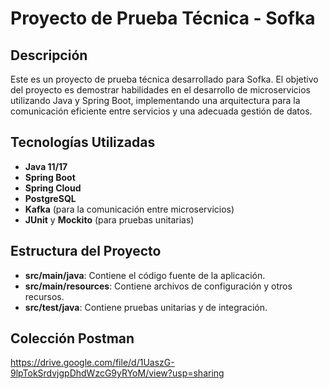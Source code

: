 # Proyecto de Prueba Técnica - Sofka

## Descripción

Este es un proyecto de prueba técnica desarrollado para Sofka. El objetivo del proyecto es demostrar habilidades en el desarrollo de microservicios utilizando Java y Spring Boot, implementando una arquitectura para la comunicación eficiente entre servicios y una adecuada gestión de datos.

## Tecnologías Utilizadas

- **Java 11/17**
- **Spring Boot**
- **Spring Cloud**
- **PostgreSQL**
- **Kafka** (para la comunicación entre microservicios)
- **JUnit** y **Mockito** (para pruebas unitarias)

## Estructura del Proyecto

- **src/main/java**: Contiene el código fuente de la aplicación.
- **src/main/resources**: Contiene archivos de configuración y otros recursos.
- **src/test/java**: Contiene pruebas unitarias y de integración.

## Colección Postman

https://drive.google.com/file/d/1UaszG-9lpTokSrdvjgpDhdWzcG9yRYoM/view?usp=sharing
